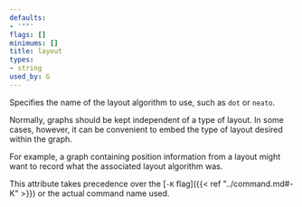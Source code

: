 ```yaml
---
defaults:
- '""'
flags: []
minimums: []
title: layout
types:
- string
used_by: G
---
```

Specifies the name of the layout algorithm to use, such as `dot` or `neato`.

Normally, graphs should be kept independent of a type of layout. In some
cases, however, it can be convenient to embed the type of layout desired
within the graph.

For example, a graph containing position information from a layout might want
to record what the associated layout algorithm was.

This attribute takes precedence over the [`-K` flag]({{< ref "../command.md#-K" >}}) or
the actual command name used.
